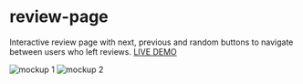 # review-page
Interactive review page with next, previous and random buttons to navigate between users who left reviews.
<a href="https://boodascript.github.io/review-page/" rel="nofollow">LIVE DEMO</a>

![mockup 1](https://user-images.githubusercontent.com/80648658/184154760-8954f260-fbdb-493b-b281-423ad5ec3446.PNG)
![mockup 2](https://user-images.githubusercontent.com/80648658/184154770-2eddeeff-a744-4171-9b01-f04156bdffc0.PNG)
